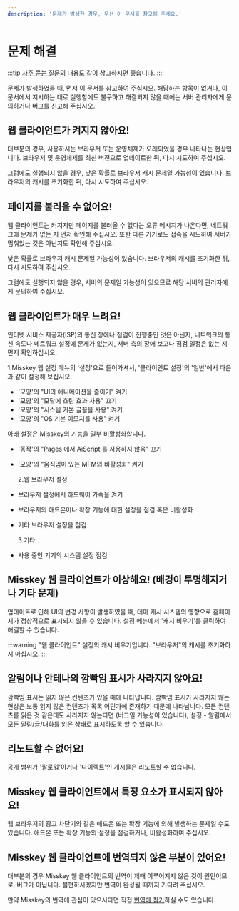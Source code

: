 ```yaml
---
description: '문제가 발생한 경우, 우선 이 문서를 참고해 주세요.'
---
```


# 문제 해결

:::tip
[자주 묻는 질문](./faq.md)의 내용도 같이 참고하시면 좋습니다.
:::

문제가 발생하였을 때, 먼저 이 문서를 참고하여 주십시오.
해당하는 항목이 없거나, 이 문서에서 지시하는 대로 실행함에도 불구하고 해결되지 않을 때에는 서버 관리자에게 문의하거나 버그를 신고해 주십시오.

## 웹 클라이언트가 켜지지 않아요!

대부분의 경우, 사용하시는 브라우저 또는 운영체제가 오래되었을 경우 나타나는 현상입니다.
브라우저 및 운영체제를 최신 버전으로 업데이트한 뒤, 다시 시도하여 주십시오.

그럼에도 실행되지 않을 경우, 낮은 확률로 브라우저 캐시 문제일 가능성이 있습니다. 브라우저의 캐시를 초기화한 뒤, 다시 시도하여 주십시오.

## 페이지를 불러올 수 없어요!

웹 클라이언트는 켜지지만 페이지를 불러올 수 없다는 오류 메시지가 나온다면, 네트워크에 문제가 없는 지 먼저 확인해 주십시오. 또한 다른 기기로도 접속을 시도하여 서버가 멈춰있는 것은 아닌지도 확인해 주십시오.

낮은 확률로 브라우저 캐시 문제일 가능성이 있습니다. 브라우저의 캐시를 초기화한 뒤, 다시 시도하여 주십시오.

그럼에도 실행되지 않을 경우, 서버의 문제일 가능성이 있으므로 해당 서버의 관리자에게 문의하여 주십시오.

## 웹 클라이언트가 매우 느려요!

인터넷 서비스 제공자(ISP)의 통신 장에나 점검이 진행중인 것은 아닌지, 네트워크의 통신 속도나 네트워크 설정에 문제가 없는지, 서버 측의 장애 보고나 점검 일정은 없는 지 먼저 확인하십시오.

1.Misskey 웹 설정
메뉴의 '설정'으로 들어가셔서, '클라이언트 설정'의 '일반'에서 다음과 같이 설정해 보십시오.

- '모양'의 "UI의 애니메이션을 줄이기" 켜기
- '모양'의 "모달에 흐림 효과 사용" 끄기
- '모양'의 "시스템 기본 글꼴을 사용" 켜기
- '모양'의 "OS 기본 이모지를 사용" 켜기

아래 설정은 Misskey의 기능을 일부 비활성화합니다.

- '동작'의 "Pages 에서 AiScript 를 사용하지 않음" 끄기
- '모양'의 "움직임이 있는 MFM의 비활성화" 켜기

  2.웹 브라우저 설정

- 브라우저 설정에서 하드웨어 가속을 켜기
- 브라우저의 애드온이나 확장 기능에 대한 설정을 점검 혹은 비활성화
- 기타 브라우저 설정을 점검

  3.기타

- 사용 중인 기기의 시스템 설정 점검

## Misskey 웹 클라이언트가 이상해요! (배경이 투명해지거나 기타 문제)

업데이트로 인해 UI의 변경 사항이 발생하였을 때, 테마 캐시 시스템의 영향으로 홈페이지가 정상적으로 표시되지 않을 수 있습니다.
설정 메뉴에서 '캐시 비우기'를 클릭하여 해결할 수 있습니다.

:::warning
"웹 클라이언트" 설정의 캐시 비우기입니다. "브라우저"의 캐시를 초기화하지 마십시오.
:::

## 알림이나 안테나의 깜빡임 표시가 사라지지 않아요!

깜빡임 표시는 읽지 않은 컨텐츠가 있을 때에 나타납니다. 깜빡임 표시가 사라지지 않는 현상은 보통 읽지 않은 컨텐츠가 목록 어딘가에 존재하기 때문에 나타납니다.
모든 컨텐츠를 읽은 것 같은데도 사라지지 않는다면 (버그일 가능성이 있습니다), 설정 - 알림에서 모든 알림/글/대화를 읽은 상태로 표시하도록 할 수 있습니다.

## 리노트할 수 없어요!

공개 범위가 '팔로워'이거나 '다이렉트'인 게시물은 리노트할 수 없습니다.

## Misskey 웹 클라이언트에서 특정 요소가 표시되지 않아요!

웹 브라우저의 광고 차단기와 같은 애드온 또는 확장 기능에 의해 발생하는 문제일 수도 있습니다. 애드온 또는 확장 기능의 설정을 점검하거나, 비활성화하여 주십시오.

## Misskey 웹 클라이언트에 번역되지 않은 부분이 있어요!

대부분의 경우 Misskey 웹 클라이언트의 번역이 제때 이루어지지 않은 것이 원인이므로, 버그가 아닙니다. 불편하시겠지만 번역이 완성될 때까지 기다려 주십시오.

만약 Misskey의 번역에 관심이 있으시다면 직접 [번역에 참가](./misskey.md)하실 수도 있습니다.
